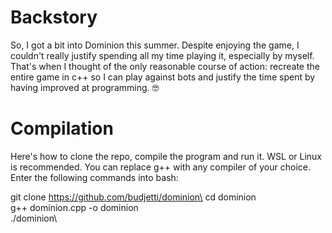 # Backstory
So, I got a bit into Dominion this summer. Despite enjoying the game, I couldn't really justify spending all my time playing it, especially by myself. That's when I thought of the only reasonable course of action: recreate the entire game in c++ so I can play against bots and justify the time spent by having improved at programming. 🤓

# Compilation
Here's how to clone the repo, compile the program and run it. WSL or Linux is recommended. You can replace g++ with any compiler of your choice. Enter the following commands into bash:

git clone https://github.com/budjetti/dominion\
cd dominion\
g++ dominion.cpp -o dominion\
./dominion\
